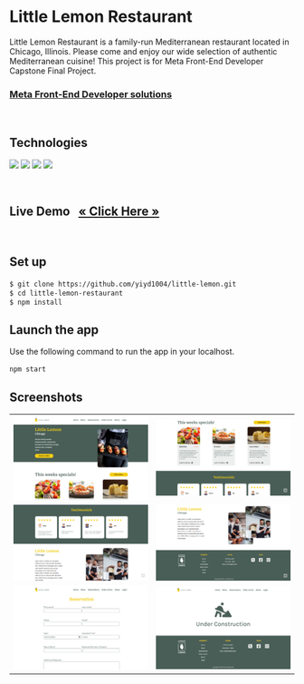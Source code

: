 # Little Lemon Restaurant
Little Lemon Restaurant is a family-run Mediterranean restaurant located in Chicago, Illinois. Please come and enjoy our wide selection of authentic Mediterranean cuisine! This project is for Meta Front-End Developer Capstone Final Project.

### [Meta Front-End Developer solutions](https://github.com/yiyd1004/meta-front-end-developer-professional-certificate-solutions)

<br/>

## Technologies

<p>
    <img src="https://img.shields.io/badge/React-^18.2.0-blue?logo=React"/>
    <img src="https://img.shields.io/badge/node.js-v20.5.0-green?logo=Node.js"/>
    <img src="https://img.shields.io/badge/tailwindcss-^3.3.3-06B6D4?logo=tailwindcss"/>
    <img src="https://img.shields.io/badge/react_router_dom-^18.2.0-blueviolet?logo=reactrouter"/>
</p>

<br/>


## Live Demo&nbsp;&nbsp;&nbsp;<a href="https://yiyd1004.github.io/little-lemon" target="_blank" rel="noopener noreferrer"><strong>« Click Here »</strong></a>

<br/>

## Set up
```shell
$ git clone https://github.com/yiyd1004/little-lemon.git
$ cd little-lemon-restaurant
$ npm install
```
## Launch the app

Use the following command to run the app in your localhost.

```
npm start
```

## Screenshots
<table>
  <tr>
    <td><img src="https://github.com/yiyd1004/little-lemon/blob/0318a807f19b613d6475ad5bf47a97787255a4f5/screenshots/main.png" alt="home-page-1" /></td>
    <td><img src="https://github.com/yiyd1004/little-lemon/blob/0318a807f19b613d6475ad5bf47a97787255a4f5/screenshots/main2.png" alt="home-page-2" /></td>
  </tr>
  <tr>
    <td><img src="https://github.com/yiyd1004/little-lemon/blob/0318a807f19b613d6475ad5bf47a97787255a4f5/screenshots/main3.png" alt="reservation-1" /></td>
    <td><img src="https://github.com/yiyd1004/little-lemon/blob/0318a807f19b613d6475ad5bf47a97787255a4f5/screenshots/main4.png" alt="reservation-2" /></td>
  </tr>
  <tr>
    <td><img src="https://github.com/yiyd1004/little-lemon/blob/0318a807f19b613d6475ad5bf47a97787255a4f5/screenshots/reservation.png" alt="reservation-1" /></td>
    <td><img src="https://github.com/yiyd1004/little-lemon/blob/0318a807f19b613d6475ad5bf47a97787255a4f5/screenshots/construction.png" alt="reservation-2" /></td>
  </tr>
</table>
